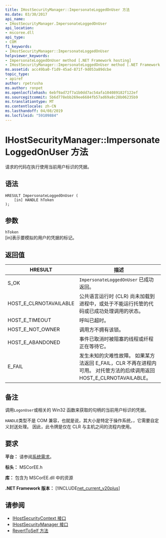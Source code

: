 ```yaml
---
title: IHostSecurityManager::ImpersonateLoggedOnUser 方法
ms.date: 03/30/2017
api_name:
- IHostSecurityManager.ImpersonateLoggedOnUser
api_location:
- mscoree.dll
api_type:
- COM
f1_keywords:
- IHostSecurityManager::ImpersonateLoggedOnUser
helpviewer_keywords:
- ImpersonateLoggedOnUser method [.NET Framework hosting]
- IHostSecurityManager::ImpersonateLoggedOnUser method [.NET Framework hosting]
ms.assetid: acc49ba0-f1d9-45ad-871f-9d053a89dcbe
topic_type:
- apiref
author: rpetrusha
ms.author: ronpet
ms.openlocfilehash: 6ebf9ad72f7a1b0dd7ac54afa104089182f122ef
ms.sourcegitcommit: 5b6d778ebb269ee6684fb57ad69a8c28b06235b9
ms.translationtype: MT
ms.contentlocale: zh-CN
ms.lasthandoff: 04/08/2019
ms.locfileid: "59109884"
---
```

# <a name="ihostsecuritymanagerimpersonateloggedonuser-method"></a>IHostSecurityManager::ImpersonateLoggedOnUser 方法
请求的代码在执行使用当前用户标识的凭据。  
  
## <a name="syntax"></a>语法  
  
```  
HRESULT ImpersonateLoggedOnUser (  
    [in] HANDLE hToken  
);  
```  
  
## <a name="parameters"></a>参数  
 `hToken`  
 [in]表示要模拟的用户的凭据的标记。  
  
## <a name="return-value"></a>返回值  
  
|HRESULT|描述|  
|-------------|-----------------|  
|S_OK|`ImpersonateLoggedOnUser` 已成功返回。|  
|HOST_E_CLRNOTAVAILABLE|公共语言运行时 (CLR) 尚未加载到进程中，或处于不能运行托管的代码或已成功处理调用的状态。|  
|HOST_E_TIMEOUT|呼叫已超时。|  
|HOST_E_NOT_OWNER|调用方不拥有该锁。|  
|HOST_E_ABANDONED|事件已取消时被阻塞的线程或纤程正在等待它。|  
|E_FAIL|发生未知的灾难性故障。 如果某方法返回 E_FAIL，CLR 不再在进程内可用。 对托管方法的后续调用返回 HOST_E_CLRNOTAVAILABLE。|  
  
## <a name="remarks"></a>备注  
 调用`LogonUser`或相关的 Win32 函数来获取的句柄的当前用户标识的凭据。  
  
 `HANDLE`类型不是 COM 兼容，也就是说，其大小是特定于操作系统，，它需要自定义封送处理。 因此，此令牌是仅在 CLR 与主机之间的流程内使用。  
  
## <a name="requirements"></a>要求  
 **平台：** 请参阅[系统需求](../../../../docs/framework/get-started/system-requirements.md)。  
  
 **标头：** MSCorEE.h  
  
 **库：** 包含为 MSCorEE.dll 中的资源  
  
 **.NET Framework 版本：** [!INCLUDE[net_current_v20plus](../../../../includes/net-current-v20plus-md.md)]  
  
## <a name="see-also"></a>请参阅

- [IHostSecurityContext 接口](../../../../docs/framework/unmanaged-api/hosting/ihostsecuritycontext-interface.md)
- [IHostSecurityManager 接口](../../../../docs/framework/unmanaged-api/hosting/ihostsecuritymanager-interface.md)
- [RevertToSelf 方法](../../../../docs/framework/unmanaged-api/hosting/ihostsecuritymanager-reverttoself-method.md)
